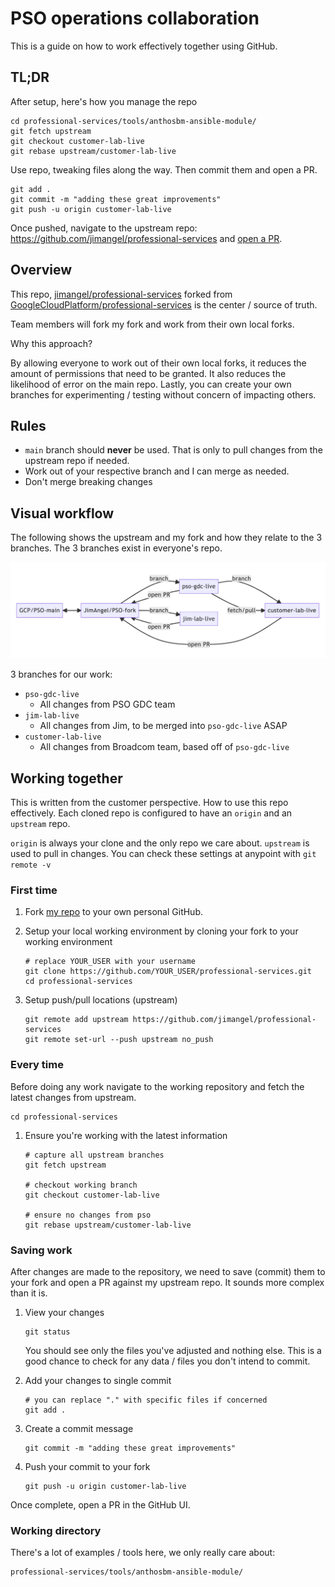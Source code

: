 # PSO operations collaboration

This is a guide on how to work effectively together using GitHub.

## TL;DR

After setup, here's how you manage the repo

```
cd professional-services/tools/anthosbm-ansible-module/
git fetch upstream
git checkout customer-lab-live
git rebase upstream/customer-lab-live
```

Use repo, tweaking files along the way. Then commit them and open a PR.

```
git add .
git commit -m "adding these great improvements"
git push -u origin customer-lab-live
```

Once pushed, navigate to the upstream repo: https://github.com/jimangel/professional-services and [open a PR](https://docs.github.com/en/pull-requests/collaborating-with-pull-requests/proposing-changes-to-your-work-with-pull-requests/creating-a-pull-request).

## Overview

This repo, [jimangel/professional-services](https://github.com/jimangel/professional-services) forked from [GoogleCloudPlatform/professional-services](https://github.com/GoogleCloudPlatform/professional-services) is the center / source of truth.

Team members will fork my fork and work from their own local forks.

Why this approach?

By allowing everyone to work out of their own local forks, it reduces the amount of permissions that need to be granted. It also reduces the likelihood of error on the main repo. Lastly, you can create your own branches for experimenting / testing without concern of impacting others.

## Rules

* `main` branch should **never** be used. That is only to pull changes from the upstream repo if needed.
* Work out of your respective branch and I can merge as needed.
* Don't merge breaking changes

## Visual workflow

The following shows the upstream and my fork and how they relate to the 3 branches. The 3 branches exist in everyone's repo.

![](graph.png)

3 branches for our work:

* `pso-gdc-live`
    * All changes from PSO GDC team
* `jim-lab-live`
    * All changes from Jim, to be merged into `pso-gdc-live`  ASAP
* `customer-lab-live`
    * All changes from Broadcom team, based off of `pso-gdc-live`

## Working together

This is written from the customer perspective. How to use this repo effectively. Each cloned repo is configured to have an `origin` and an `upstream` repo.

`origin` is always your clone and the only repo we care about. `upstream` is used to pull in changes. You can check these settings at anypoint with `git remote -v`

### First time

1) Fork [my repo](https://github.com/jimangel/professional-services) to your own personal GitHub.
1) Setup your local working environment by cloning your fork to your working environment

    ```
    # replace YOUR_USER with your username
    git clone https://github.com/YOUR_USER/professional-services.git
    cd professional-services
    ```  
1) Setup push/pull locations (upstream)
    ```
    git remote add upstream https://github.com/jimangel/professional-services
    git remote set-url --push upstream no_push
    ```
    
### Every time

Before doing any work navigate to the working repository and fetch the latest changes from upstream.

```
cd professional-services
```

1) Ensure you're working with the latest information
    ```
    # capture all upstream branches
    git fetch upstream
    
    # checkout working branch
    git checkout customer-lab-live
    
    # ensure no changes from pso
    git rebase upstream/customer-lab-live
    ```

### Saving work

After changes are made to the repository, we need to save (commit) them to your fork and open a PR against my upstream repo. It sounds more complex than it is.

1) View your changes

    ```
    git status
    ```
    
    You should see only the files you've adjusted and nothing else. This is a good chance to check for any data / files you don't intend to commit.
    
1) Add your changes to single commit

    ```
    # you can replace "." with specific files if concerned
    git add .
    ```

1) Create a commit message

    ```
    git commit -m "adding these great improvements"
    ```
    
1) Push your commit to your fork

    ```
    git push -u origin customer-lab-live
    ```
    
Once complete, open a PR in the GitHub UI.

### Working directory

There's a lot of examples / tools here, we only really care about:

```
professional-services/tools/anthosbm-ansible-module/
```
